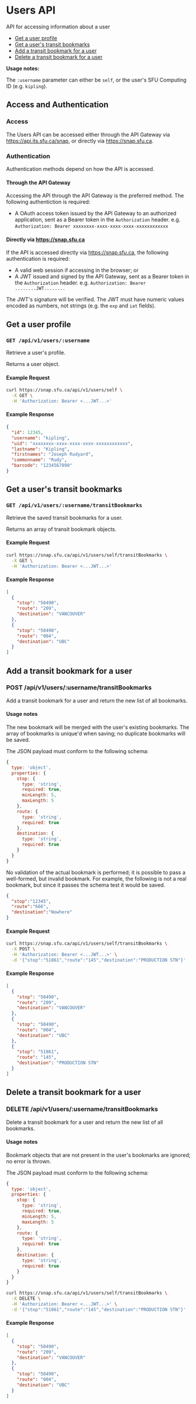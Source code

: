 # Users API

API for accessing information about a user

* [Get a user profile](#get-a-user-profile)
* [Get a user's transit bookmarks](#get-a-users-transit-bookmarks)
* [Add a transit bookmark for a user](#add-a-transit-bookmark-for-a-user)
* [Delete a transit bookmark for a user](#delete-a-transit-bookmark-for-a-user)

**Usage notes:**

The `:username` parameter can either be `self`, or the user's SFU Computing ID (e.g. `kipling`).

## Access and Authentication

### Access

The Users API can be accessed either through the API Gateway via https://api.its.sfu.ca/snap, or directly via https://snap.sfu.ca.

### Authentication

Authentication methods depend on how the API is accessed.

#### Through the API Gateway

Accessing the API through the API Gateway is the preferred method. The following authentiction is required:

* A OAuth access token issued by the API Gateway to an authorized application, sent as a Bearer token in the `Authorization` header. e.g. `Authorization: Bearer xxxxxxxx-xxxx-xxxx-xxxx-xxxxxxxxxxxx`

#### Directly via https://snap.sfu.ca

If the API is accessed directly via https://snap.sfu.ca, the following authentication is required:

* A valid web session if accessing in the browser; or
* A JWT issued and signed by the API Gateway, sent as a Bearer token in the `Authorization` header. e.g. `Authorization: Bearer ........JWT........`

The JWT's signature will be verified. The JWT must have numeric values encoded as numbers, not strings (e.g. the `exp` and `iat` fields).


## Get a user profile
### `GET /api/v1/users/:username`

Retrieve a user's profile.

Returns a user object.

#### Example Request

```bash
curl https://snap.sfu.ca/api/v1/users/self \
  -X GET \
  -H 'Authorization: Bearer <...JWT...>'
```

#### Example Response
```json
{
  "id": 12345,
  "username": "kipling",
  "uid": "xxxxxxxx-xxxx-xxxx-xxxx-xxxxxxxxxxxx",
  "lastname": "Kipling",
  "firstnames": "Joseph Rudyard",
  "commonname": "Rudy",
  "barcode": "1234567890"
}
```

## Get a user's transit bookmarks
### `GET /api/v1/users/:username/transitBookmarks`

Retrieve the saved transit bookmarks for a user.

Returns an array of transit bookmark objects.

#### Example Request

```bash
curl https://snap.sfu.ca/api/v1/users/self/transitBookmarks \
  -X GET \
  -H 'Authorization: Bearer <...JWT...>'
```

#### Example Response
```json
[
  {
    "stop": "50490",
    "route": "209",
    "destination": "VANCOUVER"
  },
  {
    "stop": "50490",
    "route": "004",
    "destination": "UBC"
  }
]
```

## Add a transit bookmark for a user
### POST /api/v1/users/:username/transitBookmarks

Add a transit bookmark for a user and return the new list of all bookmarks.

#### Usage notes

The new bookmark will be merged with the user's existing bookmarks. The array of bookmarks is unique'd when saving; no duplicate bookmarks will be saved.

The JSON payload must conform to the following schema:

```js
{
  type: 'object',
  properties: {
    stop: {
      type: 'string',
      required: true,
      minLength: 5,
      maxLength: 5
    },
    route: {
      type: 'string',
      required: true
    },
    destination: {
      type: 'string',
      required: true
    }
  }
}
```

No validation of the actual bookmark is performed; it is possible to pass a well-formed, but invalid bookmark. For example, the following is not a real bookmark, but since it passes the schema test it would be saved.

```json
{
  "stop":"12345",
  "route":"666",
  "destination":"Nowhere"
}
```

#### Example Request

```bash
curl https://snap.sfu.ca/api/v1/users/self/transitBookmarks \
  -X POST \
  -H 'Authorization: Bearer <...JWT...>' \
  -d '{"stop":"51861","route":"145","destination":"PRODUCTION STN"}'
```

#### Example Response
```json
[
  {
    "stop": "50490",
    "route": "209",
    "destination": "VANCOUVER"
  },
  {
    "stop": "50490",
    "route": "004",
    "destination": "UBC"
  },
  {
    "stop": "51861",
    "route": "145",
    "destination": "PRODUCTION STN"
  }
]
```

## Delete a transit bookmark for a user
### DELETE /api/v1/users/:username/transitBookmarks

Delete a transit bookmark for a user and return the new list of all bookmarks.

#### Usage notes

Bookmark objects that are not present in the user's bookmarks are ignored; no error is thrown.

The JSON payload must conform to the following schema:

```js
{
  type: 'object',
  properties: {
    stop: {
      type: 'string',
      required: true,
      minLength: 5,
      maxLength: 5
    },
    route: {
      type: 'string',
      required: true
    },
    destination: {
      type: 'string',
      required: true
    }
  }
}
```

```bash
curl https://snap.sfu.ca/api/v1/users/self/transitBookmarks \
  -X DELETE \
  -H 'Authorization: Bearer <...JWT...>' \
  -d '{"stop":"51861","route":"145","destination":"PRODUCTION STN"}'
```

#### Example Response
```json
[
  {
    "stop": "50490",
    "route": "209",
    "destination": "VANCOUVER"
  },
  {
    "stop": "50490",
    "route": "004",
    "destination": "UBC"
  }
]
```

